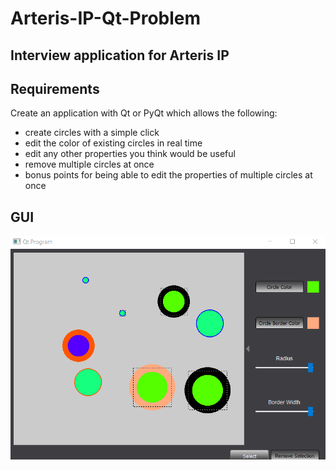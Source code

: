 # Arteris-IP-Qt-Problem

## Interview application for Arteris IP

## Requirements
Create an application with Qt or PyQt which allows the following:
- create circles with a simple click
- edit the color of existing circles in real time
- edit any other properties you think would be useful
- remove multiple circles at once
- bonus points for being able to edit the properties of multiple circles at once


## GUI
![](./screenshot/gui.png)

